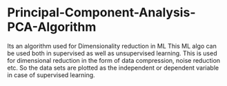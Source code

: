 # Principal-Component-Analysis-PCA-Algorithm
Its an algorithm used for Dimensionality reduction in ML
This ML algo can be used both in supervised as well as unsupervised learning.
This is used for dimensional reduction in the form of data compression, noise reduction etc.
So the data sets are plotted as the independent or dependent variable in case of supervised learning.
